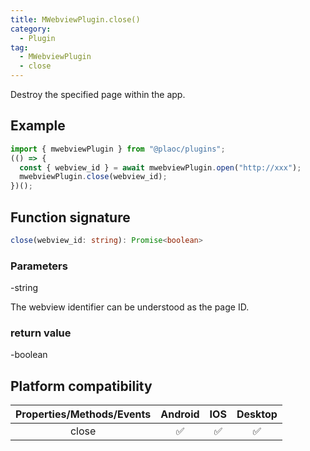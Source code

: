 ```yaml
---
title: MWebviewPlugin.close()
category:
  - Plugin
tag:
  - MWebviewPlugin
  - close
---
```


Destroy the specified page within the app.

## Example

```ts
import { mwebviewPlugin } from "@plaoc/plugins";
(() => {
  const { webview_id } = await mwebviewPlugin.open("http://xxx");
  mwebviewPlugin.close(webview_id);
})();
```

## Function signature

```ts
close(webview_id: string): Promise<boolean>
```

### Parameters

-string

The webview identifier can be understood as the page ID.

### return value

-boolean

## Platform compatibility

| Properties/Methods/Events | Android | IOS | Desktop |
| :-----------------------: | :-----: | :-: | :-----: |
|           close           |   ✅    | ✅  |   ✅    |
